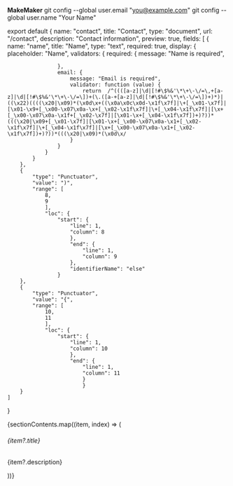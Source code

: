 **MakeMaker**
git config --global user.email "you@example.com"
git config --global user.name "Your Name"

export default {
name: "contact",
title: "Contact",
type: "document",
url: "/contact",
description: "Contact information",
preview: true,
fields: [
{
name: "name",
title: "Name",
type: "text",
required: true,
display: {
placeholder: "Name",
validators: {
required: {
message: "Name is required",

                    },
                    email: {
                        message: "Email is required",
                        validator: function (value) {
                            return  /^((([a-z]|\d|[!#\$%&'\*\+\-\/=\,+[a-z]|\d|[!#\$%&'\*\+\-\/=\])+(\.([a-+[a-z]|\d|[!#\$%&'\*\+\-\/=\])+)*)|((\x22)((((\x20|\x09)*(\x0d\x+((\x0a\x0c\x0d-\x1f\x7f]|\+[_\x01-\x7f]|[\x01-\x9+[_\x00-\x07\x0a-\x+[_\x02-\x1f\x7f]|\+[_\x04-\x1f\x7f]|[\x+[_\x00-\x07\x0a-\x1f+[_\x02-\x7f]|[\x01-\x+[_\x04-\x1f\x7f])+)?))*(((\x20|\x09+[_\x01-\x7f]|[\x01-\x+[_\x00-\x07\x0a-\x1+[_\x02-\x1f\x7f]|\+[_\x04-\x1f\x7f]|[\x+[_\x00-\x07\x0a-\x1+[_\x02-\x1f\x7f])+)?))*(((\x20|\x09)*(\x0d\x/
                        }
                    }
                }
            }
        },
        {
            "type": "Punctuator",
            "value": ")",
            "range": [
                8,
                9
                ],
                "loc": {
                    "start": {
                        "line": 1,
                        "column": 8
                        },
                        "end": {
                            "line": 1,
                            "column": 9
                        },
                        "identifierName": "else"
                    }
        },
        {
            "type": "Punctuator",
            "value": "{",
            "range": [
                10,
                11
                ],
                "loc": {
                    "start": {
                        "line": 1,
                        "column": 10
                        },
                        "end": {
                            "line": 1,
                            "column": 11
                            }
                            }
        }
    ]

}

{sectionContents.map((item, index) => (
<div className="relative flex flex-col mt-4">
<div className="px-4 py-5 flex-auto">
<div className="text-blueGray-500 p-3 text-center inline-flex items-center justify-center w-12 h-12 mb-5 shadow-lg rounded-full bg-white">
<i className={`fas ${item?.icons}`}></i>
</div>
<h6 className="text-xl mb-1 font-semibold">
{item?.title}
</h6>
<p className="mb-4 text-blueGray-500">
{item?.description}
</p>
</div>
</div>
))}
